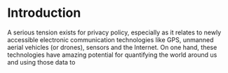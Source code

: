 <!-- 
A proposal for an Open Policymaking Interface, a new model for privacy policy.
-->

# Introduction

A serious tension exists for privacy policy, especially as it relates to newly accessible electronic communication technologies like GPS, unmanned aerial vehicles (or drones), sensors and the Internet. On one hand, these technologies have amazing potential for quantifying the world around us and using those data to 